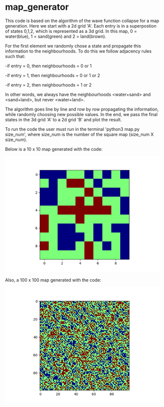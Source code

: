# map_generator
This code is based on the algorithm of the wave function collapse for a map generation. Here we start with a 2d grid 'A'. Each entry is in a superpostion of states 0,1,2, which is represented as a 3d grid. In this map, 0 = water(blue), 1 = sand(green) and 2 = land(brown).

For the first element we randomly chose a state and propagate this information to the neighbourhoods. To do this we follow adjacency rules such that:

-if entry = 0, then neighbourhoods = 0 or 1

-if entry = 1, then neighbourhoods = 0 or 1 or 2

-if entry = 2, then neighbourhoods = 1 or 2

In other words, we always have the neighbourhoods <water+sand> and <sand+land>, but never <water+land>.

The algorithm goes line by line and row by row propagating the information, while randomly choosing new possible values. In the end, we pass the final states in the 3d grid 'A' to a 2d grid 'B' and plot the result.

To run the code the user must run in the terminal 'python3 map.py size_num', where size_num is the number of the square map (size_num X size_num).

Below is a 10 x 10 map generated with the code:

![alt text](https://github.com/BrenoPereira105/map_generator/blob/main/map_10.png)

Also, a 100 x 100 map generated with the code:

![alt text](https://github.com/BrenoPereira105/map_generator/blob/main/map_100.png)

